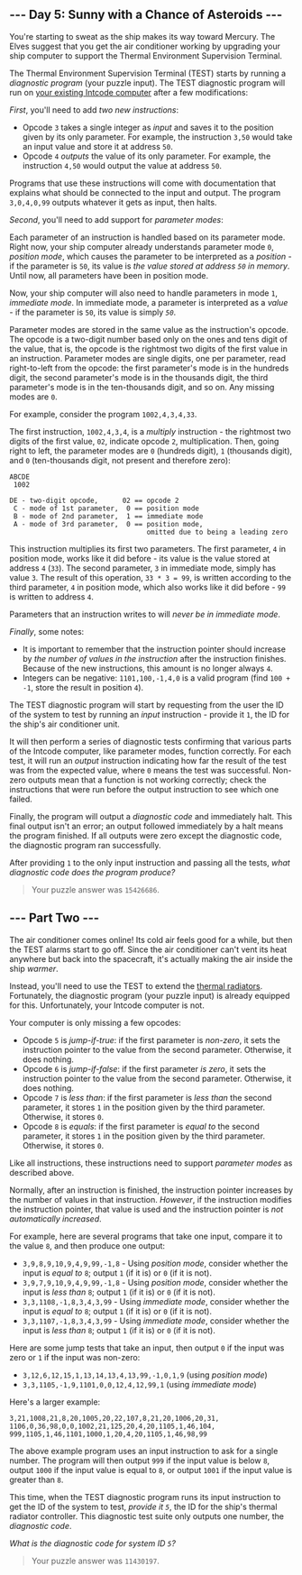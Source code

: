 ## --- Day 5: Sunny with a Chance of Asteroids ---

You're starting to sweat as the ship makes its way toward Mercury. The Elves suggest that you get the air conditioner working by upgrading your ship computer to support the Thermal Environment Supervision Terminal.


The Thermal Environment Supervision Terminal (TEST) starts by running a *diagnostic program* (your puzzle input). The TEST diagnostic program will run on [your existing Intcode computer](2) after a few modifications:


*First*, you'll need to add *two new instructions*:


- Opcode `3` takes a single integer as *input* and saves it to the position given by its only parameter. For example, the instruction `3,50` would take an input value and store it at address `50`.
- Opcode `4` *outputs* the value of its only parameter. For example, the instruction `4,50` would output the value at address `50`.


Programs that use these instructions will come with documentation that explains what should be connected to the input and output. The program `3,0,4,0,99` outputs whatever it gets as input, then halts.


*Second*, you'll need to add support for *parameter modes*:


Each parameter of an instruction is handled based on its parameter mode. Right now, your ship computer already understands parameter mode `0`, *position mode*, which causes the parameter to be interpreted as a *position* - if the parameter is `50`, its value is *the value stored at address `50` in memory*. Until now, all parameters have been in position mode.


Now, your ship computer will also need to handle parameters in mode `1`, *immediate mode*. In immediate mode, a parameter is interpreted as a *value* - if the parameter is `50`, its value is simply *`50`*.


Parameter modes are stored in the same value as the instruction's opcode. The opcode is a two-digit number based only on the ones and tens digit of the value, that is, the opcode is the rightmost two digits of the first value in an instruction. Parameter modes are single digits, one per parameter, read right-to-left from the opcode: the first parameter's mode is in the hundreds digit, the second parameter's mode is in the thousands digit, the third parameter's mode is in the ten-thousands digit, and so on. Any missing modes are `0`.


For example, consider the program `1002,4,3,4,33`.


The first instruction, `1002,4,3,4`, is a *multiply* instruction - the rightmost two digits of the first value, `02`, indicate opcode `2`, multiplication. Then, going right to left, the parameter modes are `0` (hundreds digit), `1` (thousands digit), and `0` (ten-thousands digit, not present and therefore zero):



```
ABCDE
 1002

DE - two-digit opcode,      02 == opcode 2
 C - mode of 1st parameter,  0 == position mode
 B - mode of 2nd parameter,  1 == immediate mode
 A - mode of 3rd parameter,  0 == position mode,
                                  omitted due to being a leading zero

```

This instruction multiplies its first two parameters. The first parameter, `4` in position mode, works like it did before - its value is the value stored at address `4` (`33`). The second parameter, `3` in immediate mode, simply has value `3`. The result of this operation, `33 * 3 = 99`, is written according to the third parameter, `4` in position mode, which also works like it did before - `99` is written to address `4`.


Parameters that an instruction writes to will *never be in immediate mode*.


*Finally*, some notes:


- It is important to remember that the instruction pointer should increase by *the number of values in the instruction* after the instruction finishes. Because of the new instructions, this amount is no longer always `4`.
- Integers can be negative: `1101,100,-1,4,0` is a valid program (find `100 + -1`, store the result in position `4`).


The TEST diagnostic program will start by requesting from the user the ID of the system to test by running an *input* instruction - provide it `1`, the ID for the ship's air conditioner unit.


It will then perform a series of diagnostic tests confirming that various parts of the Intcode computer, like parameter modes, function correctly. For each test, it will run an *output* instruction indicating how far the result of the test was from the expected value, where `0` means the test was successful. Non-zero outputs mean that a function is not working correctly; check the instructions that were run before the output instruction to see which one failed.


Finally, the program will output a *diagnostic code* and immediately halt. This final output isn't an error; an output followed immediately by a halt means the program finished. If all outputs were zero except the diagnostic code, the diagnostic program ran successfully.


After providing `1` to the only input instruction and passing all the tests, *what diagnostic code does the program produce?*



> Your puzzle answer was `15426686`.

## --- Part Two ---

The air conditioner comes online! Its cold air feels good for a while, but then the TEST alarms start to go off. Since the air conditioner can't vent its heat anywhere but back into the spacecraft, it's actually making the air inside the ship *warmer*.


Instead, you'll need to use the TEST to extend the [thermal radiators](https://en.wikipedia.org/wiki/Spacecraft_thermal_control). Fortunately, the diagnostic program (your puzzle input) is already equipped for this. Unfortunately, your Intcode computer is not.


Your computer is only missing a few opcodes:


- Opcode `5` is *jump-if-true*: if the first parameter is *non-zero*, it sets the instruction pointer to the value from the second parameter. Otherwise, it does nothing.
- Opcode `6` is *jump-if-false*: if the first parameter *is zero*, it sets the instruction pointer to the value from the second parameter. Otherwise, it does nothing.
- Opcode `7` is *less than*: if the first parameter is *less than* the second parameter, it stores `1` in the position given by the third parameter. Otherwise, it stores `0`.
- Opcode `8` is *equals*: if the first parameter is *equal to* the second parameter, it stores `1` in the position given by the third parameter. Otherwise, it stores `0`.


Like all instructions, these instructions need to support *parameter modes* as described above.


Normally, after an instruction is finished, the instruction pointer increases by the number of values in that instruction. *However*, if the instruction modifies the instruction pointer, that value is used and the instruction pointer is *not automatically increased*.


For example, here are several programs that take one input, compare it to the value `8`, and then produce one output:


- `3,9,8,9,10,9,4,9,99,-1,8` - Using *position mode*, consider whether the input is *equal to* `8`; output `1` (if it is) or `0` (if it is not).
- `3,9,7,9,10,9,4,9,99,-1,8` - Using *position mode*, consider whether the input is *less than* `8`; output `1` (if it is) or `0` (if it is not).
- `3,3,1108,-1,8,3,4,3,99` - Using *immediate mode*, consider whether the input is *equal to* `8`; output `1` (if it is) or `0` (if it is not).
- `3,3,1107,-1,8,3,4,3,99` - Using *immediate mode*, consider whether the input is *less than* `8`; output `1` (if it is) or `0` (if it is not).


Here are some jump tests that take an input, then output `0` if the input was zero or `1` if the input was non-zero:


- `3,12,6,12,15,1,13,14,13,4,13,99,-1,0,1,9` (using *position mode*)
- `3,3,1105,-1,9,1101,0,0,12,4,12,99,1` (using *immediate mode*)


Here's a larger example:



```
3,21,1008,21,8,20,1005,20,22,107,8,21,20,1006,20,31,
1106,0,36,98,0,0,1002,21,125,20,4,20,1105,1,46,104,
999,1105,1,46,1101,1000,1,20,4,20,1105,1,46,98,99

```

The above example program uses an input instruction to ask for a single number. The program will then output `999` if the input value is below `8`, output `1000` if the input value is equal to `8`, or output `1001` if the input value is greater than `8`.


This time, when the TEST diagnostic program runs its input instruction to get the ID of the system to test, *provide it `5`*, the ID for the ship's thermal radiator controller. This diagnostic test suite only outputs one number, the *diagnostic code*.


*What is the diagnostic code for system ID `5`?*



> Your puzzle answer was `11430197`.

